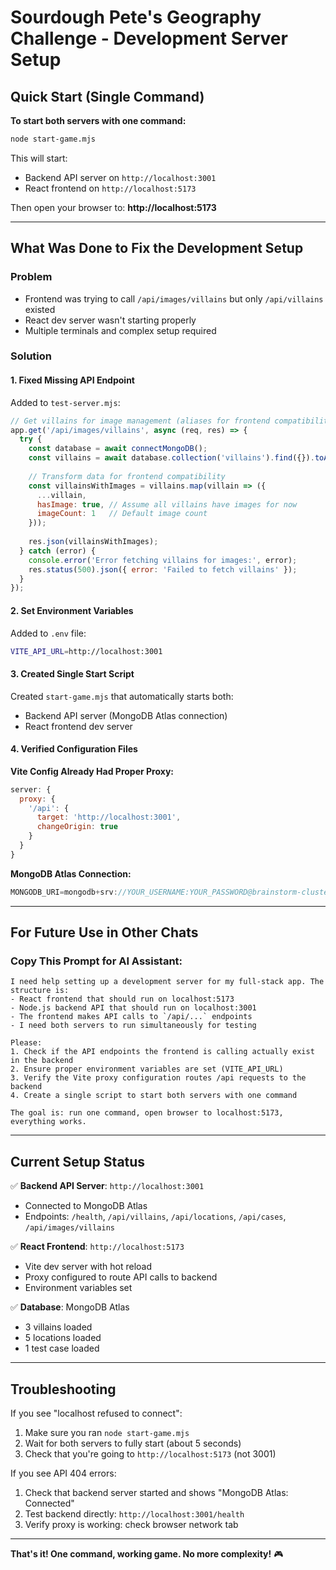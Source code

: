 # Sourdough Pete's Geography Challenge - Development Server Setup

## Quick Start (Single Command)

**To start both servers with one command:**

```bash
node start-game.mjs
```

This will start:
- Backend API server on `http://localhost:3001`
- React frontend on `http://localhost:5173`

Then open your browser to: **http://localhost:5173**

---

## What Was Done to Fix the Development Setup

### Problem
- Frontend was trying to call `/api/images/villains` but only `/api/villains` existed
- React dev server wasn't starting properly
- Multiple terminals and complex setup required

### Solution

#### 1. Fixed Missing API Endpoint
Added to `test-server.mjs`:
```javascript
// Get villains for image management (aliases for frontend compatibility)
app.get('/api/images/villains', async (req, res) => {
  try {
    const database = await connectMongoDB();
    const villains = await database.collection('villains').find({}).toArray();
    
    // Transform data for frontend compatibility
    const villainsWithImages = villains.map(villain => ({
      ...villain,
      hasImage: true, // Assume all villains have images for now
      imageCount: 1   // Default image count
    }));
    
    res.json(villainsWithImages);
  } catch (error) {
    console.error('Error fetching villains for images:', error);
    res.status(500).json({ error: 'Failed to fetch villains' });
  }
});
```

#### 2. Set Environment Variables
Added to `.env` file:
```bash
VITE_API_URL=http://localhost:3001
```

#### 3. Created Single Start Script
Created `start-game.mjs` that automatically starts both:
- Backend API server (MongoDB Atlas connection)
- React frontend dev server

#### 4. Verified Configuration Files

**Vite Config Already Had Proper Proxy:**
```javascript
server: {
  proxy: {
    '/api': {
      target: 'http://localhost:3001',
      changeOrigin: true
    }
  }
}
```

**MongoDB Atlas Connection:**
```javascript
MONGODB_URI=mongodb+srv://YOUR_USERNAME:YOUR_PASSWORD@brainstorm-cluster.bg60my0.mongodb.net/carmen-sandiego
```

---

## For Future Use in Other Chats

### Copy This Prompt for AI Assistant:

```
I need help setting up a development server for my full-stack app. The structure is:
- React frontend that should run on localhost:5173
- Node.js backend API that should run on localhost:3001
- The frontend makes API calls to `/api/...` endpoints
- I need both servers to run simultaneously for testing

Please:
1. Check if the API endpoints the frontend is calling actually exist in the backend
2. Ensure proper environment variables are set (VITE_API_URL)
3. Verify the Vite proxy configuration routes /api requests to the backend
4. Create a single script to start both servers with one command

The goal is: run one command, open browser to localhost:5173, everything works.
```

---

## Current Setup Status

✅ **Backend API Server**: `http://localhost:3001`
- Connected to MongoDB Atlas
- Endpoints: `/health`, `/api/villains`, `/api/locations`, `/api/cases`, `/api/images/villains`

✅ **React Frontend**: `http://localhost:5173`
- Vite dev server with hot reload
- Proxy configured to route API calls to backend
- Environment variables set

✅ **Database**: MongoDB Atlas
- 3 villains loaded
- 5 locations loaded  
- 1 test case loaded

---

## Troubleshooting

If you see "localhost refused to connect":
1. Make sure you ran `node start-game.mjs`
2. Wait for both servers to fully start (about 5 seconds)
3. Check that you're going to `http://localhost:5173` (not 3001)

If you see API 404 errors:
1. Check that backend server started and shows "MongoDB Atlas: Connected"
2. Test backend directly: `http://localhost:3001/health`
3. Verify proxy is working: check browser network tab

---

**That's it! One command, working game. No more complexity!** 🎮